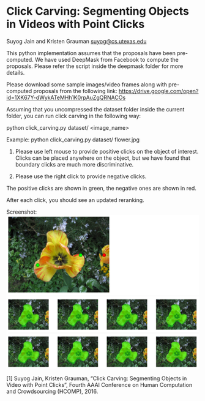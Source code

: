 # Click Carving: Segmenting Objects in Videos with Point Clicks 

Suyog Jain and Kristen Grauman
suyog@cs.utexas.edu

This python implementation assumes that the proposals have been pre-computed. We have used DeepMask from Facebook to
compute the proposals. Please refer the script inside the deepmask folder for more details.

Please download some sample images/video frames along with pre-computed proposals from the following link:
https://drive.google.com/open?id=1XK67Y-dWykATeMHh1K0rpAuZgQRNACOs

Assuming that you uncompressed the dataset folder inside the current folder, you can run click carving in the following
way:

python click_carving.py dataset/ <image_name>

Example:
python click_carving.py dataset/ flower.jpg

1) Please use left mouse to provide positive clicks on the  object of interest. Clicks can be placed anywhere on the
object, but we have found that boundary clicks are much more discriminative. 

2) Please use the right click to provide negative clicks. 

The positive clicks are shown in green, the negative ones are shown in red.

After each click, you should see an updated reranking. 


Screenshot:
![Screenshot](screenshot.png)


[1] Suyog Jain, Kristen Grauman, “Click Carving: Segmenting Objects in Video with Point Clicks”, Fourth AAAI Conference on Human Computation and Crowdsourcing (HCOMP), 2016. 


